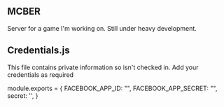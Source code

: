 MCBER
---------

Server for a game I'm working on. Still under heavy development.


Credentials.js
----------

This file contains private information so isn't checked in. Add your credentials as required

module.exports = {
  FACEBOOK_APP_ID: "",
  FACEBOOK_APP_SECRET: "",
  secret: '',
}
